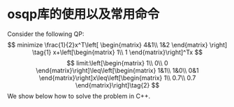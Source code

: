 # osqp库的使用以及常用命令
Consider the following QP:
$$
minimize \frac{1}{2}x^T\left[
 \begin{matrix}
   4&1\\
   1&2
  \end{matrix}
  \right] \tag{1}
  x+\left[\begin{matrix}
      1\\
      1 
  \end{matrix}\right]^Tx
$$
$$
limit:\left[\begin{matrix}
      1\\
      0\\
      0
  \end{matrix}\right]\leq\left[\begin{matrix}
      1&1\\
      1&0\\
      0&1
  \end{matrix}\right]x\leq\left[\begin{matrix}
      1\\
      0.7\\
      0.7
  \end{matrix}\right]\tag{2}
$$
We show below how to solve the problem in C++.



